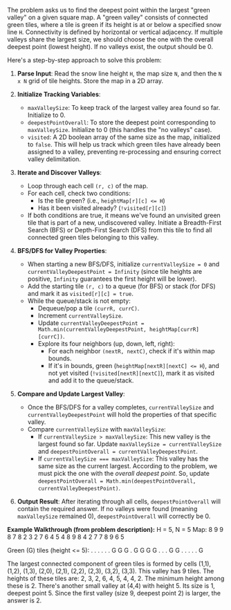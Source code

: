 The problem asks us to find the deepest point within the largest "green valley" on a given square map. A "green valley" consists of connected green tiles, where a tile is green if its height is at or below a specified snow line `H`. Connectivity is defined by horizontal or vertical adjacency. If multiple valleys share the largest size, we should choose the one with the overall deepest point (lowest height). If no valleys exist, the output should be 0.

Here's a step-by-step approach to solve this problem:

1.  **Parse Input**: Read the snow line height `H`, the map size `N`, and then the `N x N` grid of tile heights. Store the map in a 2D array.

2.  **Initialize Tracking Variables**:
    *   `maxValleySize`: To keep track of the largest valley area found so far. Initialize to 0.
    *   `deepestPointOverall`: To store the deepest point corresponding to `maxValleySize`. Initialize to 0 (this handles the "no valleys" case).
    *   `visited`: A 2D boolean array of the same size as the map, initialized to `false`. This will help us track which green tiles have already been assigned to a valley, preventing re-processing and ensuring correct valley delimitation.

3.  **Iterate and Discover Valleys**:
    *   Loop through each cell `(r, c)` of the map.
    *   For each cell, check two conditions:
        *   Is the tile green? (i.e., `heightMap[r][c] <= H`)
        *   Has it been visited already? (`!visited[r][c]`)
    *   If both conditions are true, it means we've found an unvisited green tile that is part of a new, undiscovered valley. Initiate a Breadth-First Search (BFS) or Depth-First Search (DFS) from this tile to find all connected green tiles belonging to this valley.

4.  **BFS/DFS for Valley Properties**:
    *   When starting a new BFS/DFS, initialize `currentValleySize = 0` and `currentValleyDeepestPoint = Infinity` (since tile heights are positive, `Infinity` guarantees the first height will be lower).
    *   Add the starting tile `(r, c)` to a queue (for BFS) or stack (for DFS) and mark it as `visited[r][c] = true`.
    *   While the queue/stack is not empty:
        *   Dequeue/pop a tile `(currR, currC)`.
        *   Increment `currentValleySize`.
        *   Update `currentValleyDeepestPoint = Math.min(currentValleyDeepestPoint, heightMap[currR][currC])`.
        *   Explore its four neighbors (up, down, left, right):
            *   For each neighbor `(nextR, nextC)`, check if it's within map bounds.
            *   If it's in bounds, green (`heightMap[nextR][nextC] <= H`), and not yet visited (`!visited[nextR][nextC]`), mark it as visited and add it to the queue/stack.

5.  **Compare and Update Largest Valley**:
    *   Once the BFS/DFS for a valley completes, `currentValleySize` and `currentValleyDeepestPoint` will hold the properties of that specific valley.
    *   Compare `currentValleySize` with `maxValleySize`:
        *   If `currentValleySize > maxValleySize`: This new valley is the largest found so far. Update `maxValleySize = currentValleySize` and `deepestPointOverall = currentValleyDeepestPoint`.
        *   If `currentValleySize === maxValleySize`: This valley has the same size as the current largest. According to the problem, we must pick the one with the *overall deepest point*. So, update `deepestPointOverall = Math.min(deepestPointOverall, currentValleyDeepestPoint)`.

6.  **Output Result**: After iterating through all cells, `deepestPointOverall` will contain the required answer. If no valleys were found (meaning `maxValleySize` remained 0), `deepestPointOverall` will correctly be 0.

**Example Walkthrough (from problem description):**
H = 5, N = 5
Map:
8 9 9 8 7
8 2 3 2 7
6 4 5 4 8
9 8 4 2 7
7 8 9 6 5

Green (G) tiles (height <= 5):
. . . . .
. G G G .
G G G G .
. . G G .
. . . . G

The largest connected component of green tiles is formed by cells (1,1), (1,2), (1,3), (2,0), (2,1), (2,2), (2,3), (3,2), (3,3). This valley has 9 tiles. The heights of these tiles are: 2, 3, 2, 6, 4, 5, 4, 4, 2. The minimum height among these is 2.
There's another small valley at (4,4) with height 5. Its size is 1, deepest point 5.
Since the first valley (size 9, deepest point 2) is larger, the answer is 2.